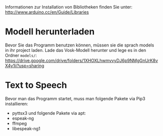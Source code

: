 Informationen zur Installation von Bibliotheken finden Sie unter: http://www.arduino.cc/en/Guide/Libraries


# Modell herunterladen
Bevor Sie das Programm benutzen können, müssen sie die sprach models in ihr project laden.
Lade das Vosk-Modell herunter und lege es in den Ordner `models/`:
https://drive.google.com/drive/folders/1XHOXLhwmvvyDJ6p9NMgGnUrK8vX4y1ii?usp=sharing

# Text to Speech
Bevor man das Programm startet, muss man folgende Pakete via Pip3 installieren:
- pyttsx3
und folgende Pakete via apt:
- espeak-ng
- ffmpeg
- libespeak-ng1
